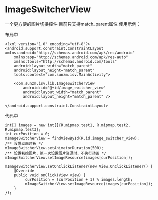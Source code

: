 # ImageSwitcherView
一个更方便的图片切换控件
目前只支持match_parent属性
使用示例：

布局中

    <?xml version="1.0" encoding="utf-8"?>
    <android.support.constraint.ConstraintLayout xmlns:android="http://schemas.android.com/apk/res/android"
        xmlns:app="http://schemas.android.com/apk/res-auto"
        xmlns:tools="http://schemas.android.com/tools"
        android:layout_width="match_parent"
        android:layout_height="match_parent"
        tools:context="com.sunzm.isv.MainActivity">

        <com.sunzm.isv.lib.ImageSwitcherView
            android:id="@+id/image_switcher_view"
            android:layout_width="match_parent"
            android:layout_height="match_parent" />

    </android.support.constraint.ConstraintLayout>

代码中

    int[] images = new int[]{R.mipmap.test1, R.mipmap.test2, R.mipmap.test3};
    int curPosition = 0;
    mImageSwitcherView = findViewById(R.id.image_switcher_view);
    /** 设置动画时长 */
    mImageSwitcherView.setAnimatorDuration(500);
    /** 设置初始图片，第一次设置图片资源时，不执行动画 */
    mImageSwitcherView.setImageResource(images[curPosition]);

    mImageSwitcherView.setOnClickListener(new View.OnClickListener() {
        @Override
        public void onClick(View view) {
             curPosition = (curPosition + 1) % images.length;
             mImageSwitcherView.setImageResource(images[curPosition]);
        }
    });
        
